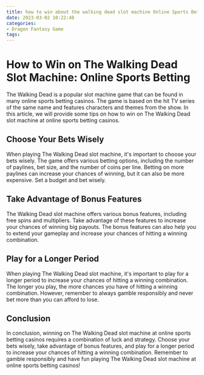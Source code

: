 ```yaml
---
title: how to win about the walking dead slot machine Online Sports Betting
date: 2023-03-02 10:22:48
categories:
- Dragon Fantasy Game
tags:
---
```

# How to Win on The Walking Dead Slot Machine: Online Sports Betting

The Walking Dead is a popular slot machine game that can be found in many online sports betting casinos. The game is based on the hit TV series of the same name and features characters and themes from the show. In this article, we will provide some tips on how to win on The Walking Dead slot machine at online sports betting casinos.

## Choose Your Bets Wisely

When playing The Walking Dead slot machine, it's important to choose your bets wisely. The game offers various betting options, including the number of paylines, bet size, and the number of coins per line. Betting on more paylines can increase your chances of winning, but it can also be more expensive. Set a budget and bet wisely.

## Take Advantage of Bonus Features

The Walking Dead slot machine offers various bonus features, including free spins and multipliers. Take advantage of these features to increase your chances of winning big payouts. The bonus features can also help you to extend your gameplay and increase your chances of hitting a winning combination.

## Play for a Longer Period

When playing The Walking Dead slot machine, it's important to play for a longer period to increase your chances of hitting a winning combination. The longer you play, the more chances you have of hitting a winning combination. However, remember to always gamble responsibly and never bet more than you can afford to lose.

## Conclusion

In conclusion, winning on The Walking Dead slot machine at online sports betting casinos requires a combination of luck and strategy. Choose your bets wisely, take advantage of bonus features, and play for a longer period to increase your chances of hitting a winning combination. Remember to gamble responsibly and have fun playing The Walking Dead slot machine at online sports betting casinos!